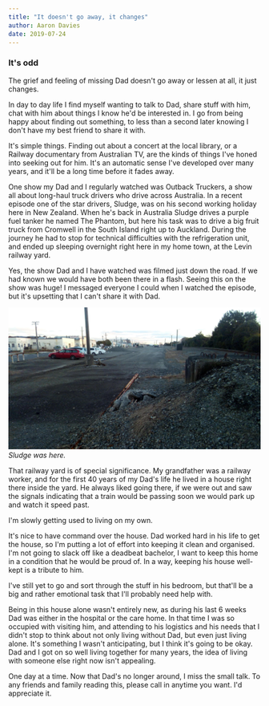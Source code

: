 ```yaml
---
title: "It doesn't go away, it changes"
author: Aaron Davies
date: 2019-07-24
---
```


### It's odd


The grief and feeling of missing Dad doesn't go away or lessen at all, it just changes.

In day to day life I find myself wanting to talk to Dad, share stuff with him, chat with him about things I know he'd be interested in. I go from being happy about finding out something, to less than a second later knowing I don't have my best friend to share it with.

It's simple things. Finding out about a concert at the local library, or a Railway documentary from Australian TV, are the kinds of things I've honed into seeking out for him. It's an automatic sense I've developed over many years, and it'll be a long time before it fades away.

One show my Dad and I regularly watched was Outback Truckers, a show all about long-haul truck drivers who drive across Australia. In a recent episode one of the star drivers, Sludge, was on his second working holiday here in New Zealand. When he's back in Australia Sludge drives a purple fuel tanker he named The Phantom, but here his task was to drive a big fruit truck from Cromwell in the South Island right up to Auckland. During the journey he had to stop for technical difficulties with the refrigeration unit, and ended up sleeping overnight right here in my home town, at the Levin railway yard.

Yes, the show Dad and I have watched was filmed just down the road. If we had known we would have both been there in a flash. Seeing this on the show was huge! I messaged everyone I could when I watched the episode, but it's upsetting that I can't share it with Dad.

[![Sludge was here.](/media/images/blog/railwayyard.jpg)](/media/images/blog/railwayyard.jpg)
_Sludge was here._

That railway yard is of special significance. My grandfather was a railway worker, and for the first 40 years of my Dad's life he lived in a house right there inside the yard. He always liked going there, if we were out and saw the signals indicating that a train would be passing soon we would park up and watch it speed past.

I'm slowly getting used to living on my own.

It's nice to have command over the house. Dad worked hard in his life to get the house, so I'm putting a lot of effort into keeping it clean and organised. I'm not going to slack off like a deadbeat bachelor, I want to keep this home in a condition that he would be proud of. In a way, keeping his house well-kept is a tribute to him.

I've still yet to go and sort through the stuff in his bedroom, but that'll be a big and rather emotional task that I'll probably need help with.

Being in this house alone wasn't entirely new, as during his last 6 weeks Dad was either in the hospital or the care home. In that time I was so occupied with visiting him, and attending to his logistics and his needs that I didn't stop to think about not only living without Dad, but even just living alone. It's something I wasn't anticipating, but I think it's going to be okay. Dad and I got on so well living together for many years, the idea of living with someone else right now isn't appealing.

One day at a time. Now that Dad's no longer around, I miss the small talk. To any friends and family reading this, please call in anytime you want. I'd appreciate it.
